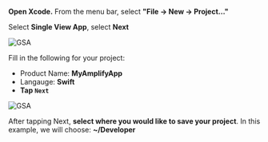 **Open Xcode.**  From the menu bar, select **"File -> New -> Project..."**

Select **Single View App**, select **Next**

![GSA](~/images/getting-started-amplify/20_1_createProject.png)

Fill in the following for your project:
* Product Name: **MyAmplifyApp**
* Langauge: **Swift**
* **Tap `Next`**

![GSA](~/images/getting-started-amplify/20_2_createProject.png)

After tapping Next, **select where you would like to save your project**.  In this example, we will choose: **~/Developer**
